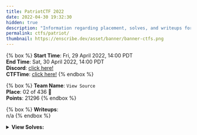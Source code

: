 ```yaml
---
title: PatriotCTF 2022
date: 2022-04-30 19:32:30
hidden: true
description: "Information regarding placement, solves, and writeups for PatriotCTF 2022."
permalink: ctfs/patriot/
thumbnail: https://enscribe.dev/asset/banner/banner-ctfs.png
---
```


{% box %}
**Start Time**: Fri, 29 April 2022, 14:00 PDT  
**End Time**: Sat, 30 April 2022, 14:00 PDT  
**Discord**: [click here!](https://discord.gg/Z8pA43vQcW)  
**CTFTime**: [click here!](https://ctftime.org/event/1616)
{% endbox %}

{% box %}
**Team Name**: `View Source`  
**Place**: 02 of 436 🥈  
**Points**: 21296
{% endbox %}

{% box %}
**Writeups**:  
n/a
{% endbox %}

<div class="box no-highlight">
    <details>
        <summary><b>View Solves:</b></summary>
        <br>

| Challenge                  | Category  | Points | Time Solved             | Writeup |
|----------------------------|-----------|--------|-------------------------|---------|
| ⠀                          |           |        |                         |         |
| Base64 Times 10            | crypto    | 10     | April 29th, 2:24:56 PM  |         |
| No Postcode Envy           | crypto    | 10     | April 29th, 2:34:28 PM  |         |
| TwoFifty                   | crypto    | 10     | April 29th, 2:25:56 PM  |         |
| Cowsay                     | crypto    | 53     | April 29th, 3:42:00 PM  |         |
| The Order                  | crypto    | 123    | April 29th, 8:12:13 PM  |         |
| Merkle-Derkle              | crypto    | 489    | April 30th, 6:13:16 AM  |         |
| CorruptAAAAd               | crypto    | 490    | April 30th, 6:07:31 AM  |         |
| Cryptogod                  | crypto    | 498    | April 30th, 8:38:25 AM  |         |
| Eetthheerr                 | crypto    | 499    | April 30th, 6:07:17 AM  |         |
| Magic Smoke                | crypto    | 499    | April 30th, 6:16:53 AM  |         |
| Fly                        | crypto    | 500    | April 30th, 12:52:54 PM |         |
| Fly, Titan, Fly            | crypto    | 500    | April 30th, 12:53:30 PM |         |
| Foxi                       | forensics | 10     | April 29th, 5:28:55 PM  |         |
| Sticky Note                | forensics | 229    | April 29th, 7:20:23 PM  |         |
| Bézier                     | forensics | 399    | April 29th, 8:24:50 PM  |         |
| Metro                      | forensics | 431    | April 29th, 8:39:09 PM  |         |
| Toast                      | forensics | 460    | April 29th, 11:02:13 PM |         |
| Session Spy                | forensics | 471    | April 30th, 1:55:57 PM  |         |
| Flexi                      | forensics | 476    | April 30th, 11:15:43 AM |         |
| Exfil                      | forensics | 485    | April 30th, 1:56:43 PM  |         |
| Vrai Crypt                 | forensics | 490    | April 30th, 6:09:48 AM  |         |
| Android 1                  | forensics | 494    | April 30th, 11:59:45 AM |         |
| Android 2                  | forensics | 496    | April 30th, 12:02:19 PM |         |
| Android 3                  | forensics | 498    | April 30th, 12:02:45 PM |         |
| Android 4                  | forensics | 498    | April 30th, 12:32:50 PM |         |
| Android 5                  | forensics | 499    | April 30th, 12:43:54 PM |         |
| Banner                     | forensics | 500    | April 30th, 1:34:07 PM  |         |
| Google Form                | misc      | 5      | April 30th, 8:33:05 AM  |         |
| Join the Discord           | misc      | 10     | April 29th, 2:27:35 PM  |         |
| Apples                     | misc      | 132    | April 29th, 5:10:06 PM  |         |
| It's All Greek to Me       | misc      | 497    | April 29th, 11:07:32 PM |         |
| Hike                       | osint     | 10     | April 29th, 3:20:51 PM  |         |
| Waffle Cabin               | osint     | 123    | April 29th, 3:31:37 PM  |         |
| Sunset                     | osint     | 283    | April 29th, 6:55:25 PM  |         |
| Runway to the Danger Zone  | osint     | 431    | April 29th, 3:58:29 PM  |         |
| Hunter                     | osint     | 476    | April 29th, 5:04:15 PM  |         |
| Snap                       | osint     | 479    | April 29th, 3:05:12 PM  |         |
| Crystal Clear Security - 1 | osint     | 492    | April 29th, 6:15:09 PM  |         |
| Crystal Clear Security - 2 | osint     | 498    | April 30th, 8:50:27 AM  |         |
| Crystal Clear Security - 3 | osint     | 500    | April 30th, 9:09:42 AM  |         |
| Golf                       | prog      | 304    | April 29th, 3:18:37 PM  |         |
| CaptSHA                    | prog      | 474    | April 29th, 4:33:09 PM  |         |
| Big Shaq                   | prog      | 481    | April 30th, 7:59:41 AM  |         |
| 1337 Significant Bit       | prog      | 493    | April 30th, 1:27:30 PM  |         |
| BOF Warmup                 | pwn       | 10     | April 29th, 3:33:16 PM  |         |
| Green Shell                | pwn       | 245    | April 29th, 3:36:09 PM  |         |
| BOF Harder                 | pwn       | 446    | April 30th, 12:00:27 PM |         |
| Guess The Pass             | pwn       | 460    | April 30th, 10:17:39 AM |         |
| Red Shell                  | pwn       | 476    | April 30th, 11:54:36 AM |         |
| Mine4j                     | pwn       | 500    | April 30th, 12:23:33 PM |         |
| String Cheese              | re        | 10     | April 29th, 2:46:35 PM  |         |
| PeeWhySea                  | re        | 275    | April 29th, 10:46:41 PM |         |
| RoboTron9000               | re        | 389    | April 29th, 8:36:28 PM  |         |
| crackme                    | re        | 453    | April 29th, 10:41:33 PM |         |
| OverComplicated            | re        | 489    | April 30th, 9:00:42 AM  |         |
| Flowing                    | re        | 496    | April 30th, 1:45:09 PM  |         |
| Apocalypse Security - 1    | web       | 10     | April 29th, 2:44:58 PM  |         |
| Inspector Clouseau         | web       | 10     | April 29th, 2:17:14 PM  |         |
| Locked                     | web       | 10     | April 30th, 7:36:50 AM  |         |
| Rock and Roll              | web       | 10     | April 29th, 2:16:57 PM  |         |
| Spongebob                  | web       | 10     | April 29th, 2:23:31 PM  |         |
| Apocalypse Security - 2    | web       | 204    | April 29th, 7:04:12 PM  |         |
| Excellent Database         | web       | 426    | April 30th, 6:58:54 AM  |         |
| Chewy or Crunchy            | web       | 466    | April 29th, 2:43:35 PM  |

</details>
</div>